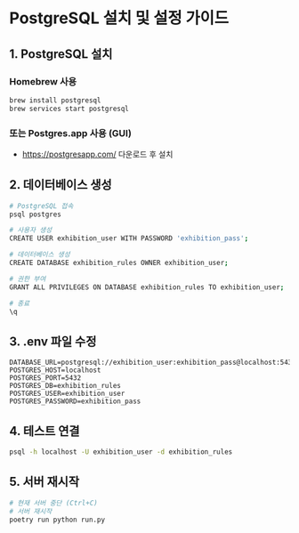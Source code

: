 # PostgreSQL 설치 및 설정 가이드

## 1. PostgreSQL 설치

### Homebrew 사용

```bash
brew install postgresql
brew services start postgresql
```

### 또는 Postgres.app 사용 (GUI)

- https://postgresapp.com/ 다운로드 후 설치

## 2. 데이터베이스 생성

```bash
# PostgreSQL 접속
psql postgres

# 사용자 생성
CREATE USER exhibition_user WITH PASSWORD 'exhibition_pass';

# 데이터베이스 생성
CREATE DATABASE exhibition_rules OWNER exhibition_user;

# 권한 부여
GRANT ALL PRIVILEGES ON DATABASE exhibition_rules TO exhibition_user;

# 종료
\q
```

## 3. .env 파일 수정

```env
DATABASE_URL=postgresql://exhibition_user:exhibition_pass@localhost:5432/exhibition_rules
POSTGRES_HOST=localhost
POSTGRES_PORT=5432
POSTGRES_DB=exhibition_rules
POSTGRES_USER=exhibition_user
POSTGRES_PASSWORD=exhibition_pass
```

## 4. 테스트 연결

```bash
psql -h localhost -U exhibition_user -d exhibition_rules
```

## 5. 서버 재시작

```bash
# 현재 서버 중단 (Ctrl+C)
# 서버 재시작
poetry run python run.py
```
